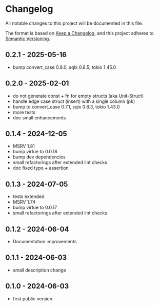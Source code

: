 # Changelog

All notable changes to this project will be documented in this file.

The format is based on [Keep a Changelog](https://keepachangelog.com),
and this project adheres to [Semantic Versioning](https://semver.org).

## 0.2.1 - 2025-05-16

- bump convert_case 0.8.0, sqlx 0.8.5, tokio 1.45.0

## 0.2.0 - 2025-02-01

- do not generate const + fn for empty structs (aka Unit-Struct)
- handle edge case struct (insert) with a single column (pk)
- bump to convert_case 0.7.1, sqlx 0.8.3, tokio 1.43.0
- more tests
- doc small enhancements

## 0.1.4 - 2024-12-05

- MSRV 1.81
- bump virtue to 0.0.18
- bump dev dependencies
- small refactorings after extended lint checks
- doc fixed typo + assertion

## 0.1.3 - 2024-07-05

- tests extended
- MSRV 1.74
- bump virtue to 0.0.17
- small refactorings after extended lint checks

## 0.1.2 - 2024-06-04

- Documentation improvements

## 0.1.1 - 2024-06-03

- small description change

## 0.1.0 - 2024-06-03

- first public version

